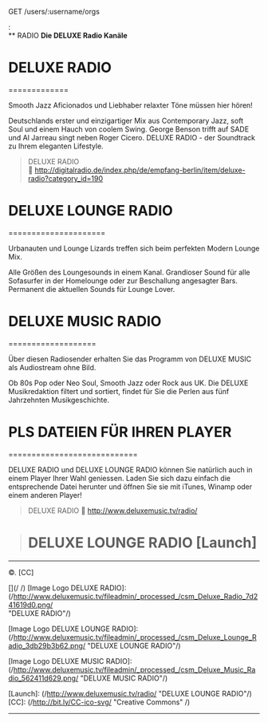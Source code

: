 GET /users/:username/orgs



:  
** RADIO
__Die DELUXE Radio Kanäle__  


[Image]:http://www.deluxemusic.tv/fileadmin/_processed_/csm_Deluxe_Radio_7d241619d0.png/

 
# DELUXE RADIO
=============

Smooth Jazz Aficionados und Liebhaber relaxter Töne müssen hier hören!

Deutschlands erster und einzigartiger Mix aus Contemporary Jazz, soft Soul und einem Hauch von coolem Swing. George Benson trifft auf SADE und Al Jarreau singt neben Roger Cicero. DELUXE RADIO - der Soundtrack zu Ihrem eleganten Lifestyle.

>  DELUXE RADIO  
> :link: http://digitalradio.de/index.php/de/empfang-berlin/item/deluxe-radio?category_id=190


 
# DELUXE LOUNGE RADIO
=====================

Urbanauten und Lounge Lizards treffen sich beim perfekten Modern Lounge Mix.

Alle Größen des Loungesounds in einem Kanal. Grandioser Sound für alle Sofasurfer in der Homelounge oder zur Beschallung angesagter Bars. Permanent die aktuellen Sounds für Lounge Lover.



# DELUXE MUSIC RADIO
===================

Über diesen Radiosender erhalten Sie das Programm von DELUXE MUSIC als Audiostream ohne Bild.

Ob 80s Pop oder Neo Soul, Smooth Jazz oder Rock aus UK. Die DELUXE Musikredaktion filtert und sortiert, findet für Sie die Perlen aus fünf Jahrzehnten Musikgeschichte.



# PLS DATEIEN FÜR IHREN PLAYER
============================

DELUXE RADIO und DELUXE LOUNGE RADIO können Sie natürlich auch in einem Player Ihrer Wahl geniessen. Laden Sie sich dazu einfach die entsprechende Datei herunter und öffnen Sie sie mit iTunes, Winamp oder einem anderen Player!


>  DELUXE RADIO 
>  :link:  http://www.deluxemusic.tv/radio/


> # DELUXE LOUNGE RADIO [Launch] 
      

- - - 
&copy;\. [CC]

[](/
/)
[Image Logo DELUXE RADIO]: 
(/http://www.deluxemusic.tv/fileadmin/_processed_/csm_Deluxe_Radio_7d241619d0.png/  
"DELUXE RADIO"/)

[Image Logo DELUXE LOUNGE RADIO]: 
(/http://www.deluxemusic.tv/fileadmin/_processed_/csm_Deluxe_Lounge_Radio_3db29b3b62.png/ "DELUXE LOUNGE RADIO"/)

[Image Logo DELUXE MUSIC RADIO]: 
(/http://www.deluxemusic.tv/fileadmin/_processed_/csm_Deluxe_Music_Radio_562411d629.png/ "DELUXE MUSIC RADIO"/)

[Launch]: (/http://www.deluxemusic.tv/radio/ "DELUXE LOUNGE RADIO"/)
[CC]: (/http://bit.ly/CC-ico-svg/ "Creative Commons" /)

- - - 
